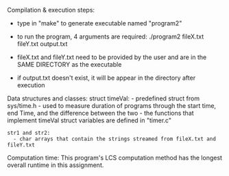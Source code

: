 Compilation & execution steps:
 - type in "make" to generate executable named "program2"

 - to run the program, 4 arguments are required:
    ./program2 fileX.txt fileY.txt output.txt

 - fileX.txt and fileY.txt need to be provided by the user and are in the SAME DIRECTORY as the executable
 - if output.txt doesn't exist, it will be appear in the directory after execution

Data structures and classes:
    struct timeVal:
      - predefined struct from sys/time.h
      - used to measure duration of programs through the start time, end Time, and the difference
        between the two
      - the functions that implement timeVal struct variables are defined in "timer.c"

    str1 and str2:
      - char arrays that contain the strings streamed from fileX.txt and fileY.txt

Computation time:
    This program's LCS computation method has the longest overall runtime in this assignment.

